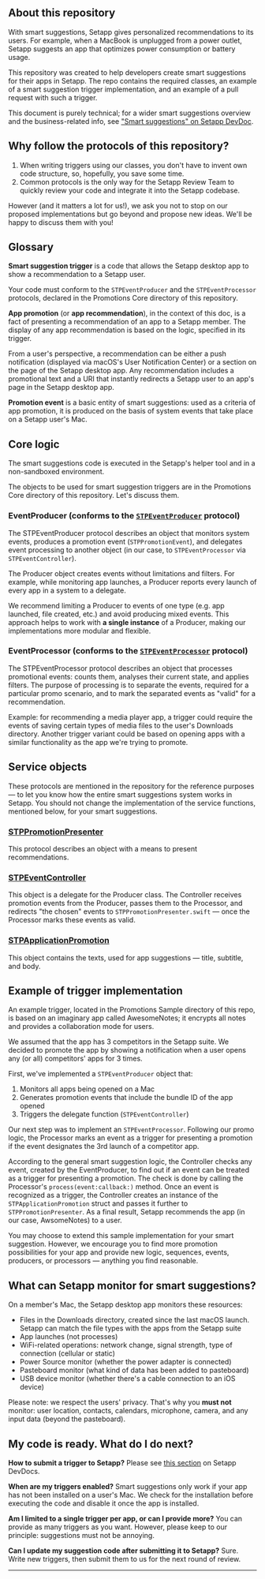 ## About this repository

With smart suggestions, Setapp gives personalized recommendations to its users. For example, when a MacBook is unplugged from a power outlet, Setapp suggests an app that optimizes power consumption or battery usage.

This repository was created to help developers create smart suggestions for their apps in Setapp. The repo contains the required classes, an example of a smart suggestion trigger implementation, and an example of a pull request with such a trigger. 

This document is purely technical; for a wider smart suggestions overview and the business-related info, see ["Smart suggestions" on Setapp DevDoc](https://docs.setapp.com/docs/smart-suggestions).

## Why follow the protocols of this repository?

1. When writing triggers using our classes, you don't have to invent own code structure, so, hopefully, you save some time.
2. Common protocols is the only way for the Setapp Review Team to quickly review your code and integrate it into the Setapp codebase. 

However (and it matters a lot for us!), we ask you not to stop on our proposed implementations but go beyond and propose new ideas. We'll be happy to discuss them with you!

## Glossary

**Smart suggestion trigger** is a code that allows the Setapp desktop app to show a recommendation to a Setapp user.

Your code must conform to the `STPEventProducer` and the `STPEventProcessor` protocols, declared in the Promotions Core directory of this repository.

**App promotion** (or **app recommendation**), in the context of this doc, is a fact of presenting a recommendation of an app to a Setapp member. The display of any app recommendation is based on the logic, specified in its trigger. 

From a user's perspective, a recommendation can be either a push notification (displayed via macOS's User Notification Center) or a section on the page of the Setapp desktop app. Any recommendation includes a promotional text and a URI that instantly redirects a Setapp user to an app's page in the Setapp desktop app.

**Promotion event** is a basic entity of smart suggestions: used as a criteria of app promotion, it is produced on the basis of system events that take place on a Setapp user's Mac.

## Core logic

The smart suggestions code is executed in the Setapp's helper tool and in a non-sandboxed environment.

The objects to be used for smart suggestion triggers are in the Promotions Core directory of this repository. Let's discuss them.

### EventProducer (conforms to the [`STPEventProducer`](SmartSuggestionsSample/Promotions%20Core/STPEventProducer.swift) protocol)

The STPEventProducer protocol describes an object that monitors system events, produces a promotion event (`STPPromotionEvent`), and delegates event processing to another object (in our case, to `STPEventProcessor` via `STPEventController`).

The Producer object creates events without limitations and filters. For example, while monitoring app launches, a Producer reports every launch of every app in a system to a delegate. 

We recommend limiting a Producer to events of one type (e.g. app launched, file created, etc.) and avoid producing mixed events. This approach helps to work with **a single instance** of a Producer, making our implementations more modular and flexible.

### EventProcessor (conforms to the [`STPEventProcessor`](SmartSuggestionsSample/Promotions%20Core/STPEventProcessor.swift) protocol)

The STPEventProcessor protocol describes an object that processes promotional events: counts them, analyses their current state, and applies filters. The purpose of processing is to separate the events, required for a particular promo scenario, and to mark the separated events as "valid" for a recommendation. 

Example: for recommending a media player app, a trigger could require the events of saving certain types of media files to the user's Downloads directory. Another trigger variant could be based on opening apps with a similar functionality as the app we're trying to promote.

## Service objects

These protocols are mentioned in the repository for the reference purposes — to let you know how the entire smart suggestions system works in Setapp. You should not change the implementation of the service functions, mentioned below, for your smart suggestions.

### [STPPromotionPresenter](SmartSuggestionsSample/Promotions%20Core/STPPromotionPresenter.swift)

This protocol describes an object with a means to present recommendations.

### [STPEventController](SmartSuggestionsSample/Promotions%20Core/STPEventController.swift)

This object is a delegate for the Producer class. The Controller receives promotion events from the Producer, passes them to the Processor, and redirects "the chosen" events to `STPPromotionPresenter.swift` — once the Processor marks these events as valid.

### [STPApplicationPromotion](SmartSuggestionsSample/Promotions%20Core/STPApplicationPromotion.swift)

This object contains the texts, used for app suggestions — title, subtitle, and body.

## Example of trigger implementation

An example trigger, located in the Promotions Sample directory of this repo, is based on an imaginary app called AwesomeNotes; it encrypts all notes and provides a collaboration mode for users. 

We assumed that the app has 3 competitors in the Setapp suite. We decided to promote the app by showing a notification when a user opens any (or all) competitors' apps for 3 times.

First, we've implemented a `STPEventProducer` object that: 

1. Monitors all apps being opened on a Mac
2. Generates promotion events that include the bundle ID of the app opened
3. Triggers the delegate function (`STPEventController`)

Our next step was to implement an `STPEventProcessor`. Following our promo logic, the Processor marks an event as a trigger for presenting a promotion if the event designates the 3rd launch of a competitor app.

According to the general smart suggestion logic, the Controller checks any event, created by the EventProducer, to find out if an event can be treated as a trigger for presenting a promotion. The check is done by calling the Processor's `process(event:callback:)` method. Once an event is recognized as a trigger, the Controller creates an instance of the `STPApplicationPromotion` struct and passes it further to `STPPromotionPresenter`. As a final result, Setapp recommends the app (in our case, AwsomeNotes) to a user.

You may choose to extend this sample implementation for your smart suggestion. However, we encourage you to find more promotion possibilities for your app and provide new logic, sequences, events, producers, or processors — anything you find reasonable.

## What can Setapp monitor for smart suggestions?

On a member's Mac, the Setapp desktop app monitors these resources:

- Files in the Downloads directory, created since the last macOS launch. Setapp can match the file types with the apps from the Setapp suite
- App launches (not processes)
- WiFi-related operations: network change, signal strength, type of connection (cellular or static)
- Power Source monitor (whether the power adapter is connected)
- Pasteboard monitor (what kind of data has been added to pasteboard)
- USB device monitor (whether there's a cable connection to an iOS device)

Please note: we respect the users' privacy. That's why you **must not** monitor: user location, contacts, calendars, microphone, camera, and any input data (beyond the pasteboard).

## My code is ready. What do I do next?

**How to submit a trigger to Setapp?** Please see [this section](https://docs.setapp.com/docs/smart-suggestions#submit-your-suggestion-code) on Setapp DevDocs. 

**When are my triggers enabled?** Smart suggestions only work if your app has not been installed on a user's Mac. We check for the installation before executing the code and disable it once the app is installed.

**Am I limited to a single trigger per app, or can I provide more?** You can provide as many triggers as you want. However, please keep to our principle: suggestions must not be annoying.

**Can I update my suggestion code after submitting it to Setapp?** Sure. Write new triggers, then submit them to us for the next round of review.

---

